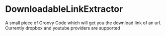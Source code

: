 # DownloadableLinkExtractor
 A small piece of Groovy Code which will get you the download link of an url. Currently dropbox and youtube providers are supported
